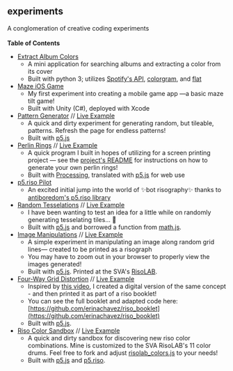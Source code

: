 ## experiments
A conglomeration of creative coding experiments
<br /><br />
**Table of Contents**
- [Extract Album Colors](https://github.com/erinachavez/experiments/tree/master/extract_album_colors)
  - A mini application for searching albums and extracting a color from its cover
  - Built with python 3; utilizes [Spotify's API](https://github.com/spotify/web-api), [colorgram](https://github.com/obskyr/colorgram.py), and [flat](https://github.com/xxyxyz/flat)
- [Maze iOS Game](https://github.com/erinachavez/experiments/tree/master/maze_ios_game)
  - My first experiment into creating a mobile game app &mdash;a basic maze tilt game!
  - Built with Unity (C#), deployed with Xcode
- [Pattern Generator](https://github.com/erinachavez/experiments/tree/master/pattern_generator) // [Live Example](https://erinachavez.github.io/experiments/pattern_generator/)
  - A quick and dirty experiment for generating random, but tileable, patterns. Refresh the page for endless patterns!
  - Built with [p5.js](https://p5js.org/)
- [Perlin Rings](https://github.com/erinachavez/experiments/tree/master/perlin_rings) // [Live Example](https://erinachavez.github.io/experiments/perlin_rings/)
  - A quick program I built in hopes of utilizing for a screen printing project &mdash; see the [project's README](https://github.com/erinachavez/experiments/tree/master/perlin_rings) for instructions on how to generate your own perlin rings!
  - Built with [Processing](https://processing.org), translated with [p5.js](https://p5js.org/) for web use
- [p5.riso Pilot](https://github.com/erinachavez/experiments/tree/master/riso_pilot)
  - An excited initial jump into the world of :sparkles:bot risography:sparkles: thanks to [antiboredom's p5.riso library](https://github.com/antiboredom/p5.riso)
- [Random Tesselations](https://github.com/erinachavez/experiments/tree/master/tesselations) // [Live Example](https://erinachavez.github.io/experiments/tesselations/)
  - I have been wanting to test an idea for a little while on randomly generating tesselating tiles... :stars:
  - Built with [p5.js](https://p5js.org) and borrowed a function from [math.js](https://mathjs.org).
- [Image Manipulations](https://github.com/erinachavez/experiments/tree/master/image_manipulation) // [Live Example](https://erinachavez.github.io/experiments/image_manipulation/)
  - A simple experiment in manipulating an image along random grid lines&mdash; created to be printed as a risograph
  - You may have to zoom out in your browser to properly view the images generated!
  - Built with [p5.js](https://p5js.org). Printed at the SVA's [RisoLAB](https://risolab.sva.edu).
- [Four-Way Grid Distortion](https://github.com/erinachavez/experiments/tree/master/four_grid_distortion) // [Live Example](https://erinachavez.github.io/experiments/four_grid_distortion/)
  - Inspired by [this video](https://youtu.be/f1fXCRtSUWU), I created a digital version of the same concept - and then printed it as part of a riso booklet!
  - You can see the full booklet and adapted code here: [https://github.com/erinachavez/riso_booklet](https://github.com/erinachavez/riso_booklet)
  - Built with [p5.js](https://p5js.org).
- [Riso Color Sandbox](https://github.com/erinachavez/experiments/tree/master/riso_color_sandbox) // [Live Example](https://erinachavez.github.io/experiments/riso_color_sandbox/)
  - A quick and dirty sandbox for discovering new riso color combinations. Mine is customized to the SVA RisoLAB's 11 color drums. Feel free to fork and adjust [risolab_colors.js](https://github.com/erinachavez/experiments/tree/master/riso_color_sandbox/risolab_colors.js) to your needs!
  - Built with [p5.js](https://p5js.org) and [p5.riso](https://github.com/antiboredom/p5.riso).
